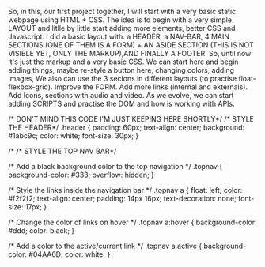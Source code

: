 So, in this, our first project together, I will start with a very basic static webpage using HTML + CSS.
The idea is to begin with a very simple LAYOUT and litlle by little start adding more elements,
better CSS and Javascript.
I did a basic layout with: a HEADER, a NAV-BAR, 4 MAIN SECTIONS (ONE OF THEM IS A FORM) + AN ASIDE SECTION (THIS IS NOT VISIBLE YET, ONLY THE MARKUP),AND FINALLY A FOOTER.
So, until now it's just the markup and a very basic CSS.
We can start here and begin adding things, maybe re-style a button here, changing colors, adding images,
We also can use the 3 secions in different layouts (to practise float-flexbox-grid).
Improve the FORM.
Add more links (internal and externals).
Add Icons, sections with audio and video.
As we evolve, we can start adding SCRIPTS and practise the DOM and how is working with APIs.


/* DON'T MIND THIS CODE I'M JUST KEEPING HERE SHORTLY*/
/* STYLE THE HEADER*/
.header {
  padding: 60px;
  text-align: center;
  background: #1abc9c;
  color: white;
  font-size: 30px;
}


/*  /* STYLE THE TOP NAV BAR*/

/* Add a black background color to the top navigation */
.topnav {
  background-color: #333;
  overflow: hidden;
}

/* Style the links inside the navigation bar */
.topnav a {
  float: left;
  color: #f2f2f2;
  text-align: center;
  padding: 14px 16px;
  text-decoration: none;
  font-size: 17px;
}

/* Change the color of links on hover */
.topnav a:hover {
  background-color: #ddd;
  color: black;
}

/* Add a color to the active/current link */
.topnav a.active {
  background-color: #04AA6D;
  color: white;
}    
 